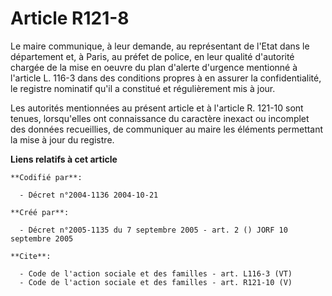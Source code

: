 # Article R121-8

Le maire communique, à leur demande, au représentant de l'Etat dans le département et, à Paris, au préfet de police, en leur
qualité d'autorité chargée de la mise en oeuvre du plan d'alerte d'urgence mentionné à l'article L. 116-3 dans des conditions
propres à en assurer la confidentialité, le registre nominatif qu'il a constitué et régulièrement mis à jour. 

Les autorités mentionnées au présent article et à l'article R. 121-10 sont tenues, lorsqu'elles ont connaissance du caractère
inexact ou incomplet des données recueillies, de communiquer au maire les éléments permettant la mise à jour du registre.

**Liens relatifs à cet article**

	**Codifié par**:

	  - Décret n°2004-1136 2004-10-21

	**Créé par**:

	  - Décret n°2005-1135 du 7 septembre 2005 - art. 2 () JORF 10 septembre 2005

	**Cite**:

	  - Code de l'action sociale et des familles - art. L116-3 (VT)
	  - Code de l'action sociale et des familles - art. R121-10 (V)
